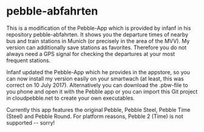 # pebble-abfahrten

This is a modification of the Pebble-App which is provided by infanf in his repository pebble-abfahrten.  It shows you the departure times of nearby bus and train stations in Munich (or precisely in the area of the MVV).  My version can additionally save stations as favorites.  Therefore you do not always need a GPS signal for checking the departures at your most frequent stations.

Infanf updated the Pebble-App which he provides in the appstore, so you can now install my version easily on your smartwach (at least, this was correct on 10 July 2017).  Alternatively you can download the .pbw-file to you phone and open it with the Pebble app or you can import this Git project in cloudpebble.net to create your own executables.

Currently this app features the original Pebble, Pebble Steel, Pebble Time (Steel) and Pebble Round.  For platform reasons, Pebble 2 (Time) is not supported -- sorry!

